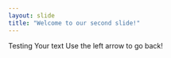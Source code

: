```yaml
---
layout: slide
title: "Welcome to our second slide!"
---
```


Testing
Your text
Use the left arrow to go back!
